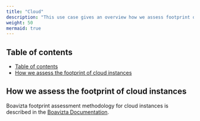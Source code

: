 ```yaml
---
title: "Cloud"
description: "This use case gives an overview how we assess footprint of cloud server"
weight: 50
mermaid: true
---
```


## Table of contents

-   [Table of contents](#table-of-contents)
-   [How we assess the footprint of cloud instances](#how-we-assess-the-footprint-of-cloud-instances)

## How we assess the footprint of cloud instances

Boavizta footprint assessment methodology for cloud instances is described in the
[Boavizta Documentation](https://doc.api.boavizta.org/Explanations/services/cloud/).
